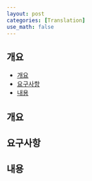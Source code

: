 ```yaml
---
layout: post
categories: [Translation]
use_math: false
---
```



## 개요
- [개요](#개요)
- [요구사항](#요구사항)
- [내용](#내용)

## 개요

## 요구사항

## 내용